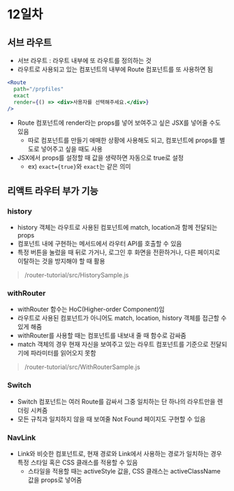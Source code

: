 # 12일차

## 서브 라우트

- 서브 라우트 : 라우트 내부에 또 라우트를 정의하는 것
- 라우트로 사용되고 있는 컴포넌트의 내부에 Route 컴포넌트를 또 사용하면 됨

```jsx
<Route
  path="/prpfiles"
  exact
  render={() => <div>사용자를 선택해주세요.</div>}
/>
```

- Route 컴포넌트에 render라는 props를 넣어 보여주고 싶은 JSX를 넣어줄 수도 있음
  - 따로 컴포넌트를 만들기 애매한 상황에 사용해도 되고, 컴포넌트에 props를 별도로 넣어주고 싶을 때도 사용
- JSX에서 props를 설정할 때 값을 생략하면 자동으로 true로 설정
  - ex) `exact={true}`와 `exact`는 같은 의미

## 리액트 라우터 부가 기능

### history

- history 객체는 라우트로 사용된 컴포넌트에 match, location과 함께 전달되는 props
- 컴포넌트 내에 구현하는 메서드에서 라우터 API를 호출할 수 있음
- 특정 버튼을 눌렀을 때 뒤로 가거나, 로그인 후 화면을 전환하거나, 다른 페이지로 이탈하는 것을 방지해야 할 때 활용

> /router-tutorial/src/HistorySample.js

### withRouter

- withRouter 함수는 HoC(Higher-order Component)임
- 라우트로 사용된 컴포넌트가 아니어도 match, location, history 객체를 접근할 수 있게 해줌
- withRouter를 사용할 때는 컴포넌트를 내보내 줄 때 함수로 감싸줌
- match 객체의 경우 현재 자신을 보여주고 있는 라우트 컴포넌트를 기준으로 전달되기에 파라미터를 읽어오지 못함

> /router-tutorial/src/WithRouterSample.js

### Switch

- Switch 컴포넌트는 여러 Route를 감싸서 그중 일치하는 단 하나의 라우트만을 렌더링 시켜줌
- 모든 규칙과 일치하지 않을 때 보여줄 Not Found 페이지도 구현할 수 있음

### NavLink

- Link와 비슷한 컴포넌트로, 현재 경로와 Link에서 사용하는 경로가 일치하는 경우 특정 스타일 혹은 CSS 클래스를 적용할 수 있음
  - 스타일을 적용할 때는 activeStyle 값을, CSS 클래스는 activeClassName 값을 props로 넣어줌
